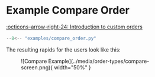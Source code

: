 # Example Compare Order

[:octicons-arrow-right-24: Introduction to custom orders](../custom_orders.md)

```python
--8<-- "examples/compare_order.py"
```

The resulting rapids for the users look like this:

<figure markdown="span">
![Compare Example](../media/order-types/compare-screen.png){ width="50%" }
</figure>
